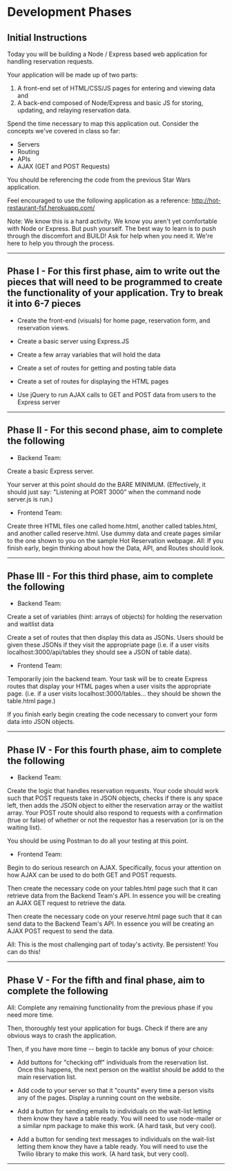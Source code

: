 # Development Phases

## Initial Instructions

Today you will be building a Node / Express based web application for handling reservation requests.

Your application will be made up of two parts: 
1) A front-end set of HTML/CSS/JS pages for entering and viewing data and 
2) A back-end composed of Node/Express and basic JS for storing, updating, and relaying reservation data.

Spend the time necessary to map this application out. Consider the concepts we've covered in class so far:

* Servers
* Routing
* APIs
* AJAX (GET and POST Requests)

You should be referencing the code from the previous Star Wars application.

Feel encouraged to use the following application as a reference: <http://hot-restaurant-fsf.herokuapp.com/>

Note: We know this is a hard activity. We know you aren't yet comfortable with Node or Express. But push yourself. The best way to learn is to push through the discomfort and BUILD! Ask for help when you need it. We're here to help you through the process.

---------------------


## Phase I - For this first phase, aim to write out the pieces that will need to be programmed to create the functionality of your application. Try to break it into 6-7 pieces

* Create the front-end (visuals) for home page, reservation form, and reservation views.

* Create a basic server using Express.JS

* Create a few array variables that will hold the data

* Create a set of routes for getting and posting table data

* Create a set of routes for displaying the HTML pages

* Use jQuery to run AJAX calls to GET and POST data from users to the Express server

---------------------


## Phase II - For this second phase, aim to complete the following

* Backend Team:

Create a basic Express server.

Your server at this point should do the BARE MINIMUM. (Effectively, it should just say: "Listening at PORT 3000" when the command node server.js is run.)

* Frontend Team:

Create three HTML files one called home.html, another called tables.html, and another called reserve.html. Use dummy data and create pages similar to the one shown to you on the sample Hot Reservation webpage.
All: If you finish early, begin thinking about how the Data, API, and Routes should look.

---------------------


## Phase III - For this third phase, aim to complete the following

* Backend Team:

Create a set of variables (hint: arrays of objects) for holding the reservation and waitlist data

Create a set of routes that then display this data as JSONs. Users should be given these JSONs if they visit the appropriate page (i.e. if a user visits localhost:3000/api/tables they should see a JSON of table data).

* Frontend Team:

Temporarily join the backend team. Your task will be to create Express routes that display your HTML pages when a user visits the appropriate page. (i.e. if a user visits localhost:3000/tables... they should be shown the table.html page.)

If you finish early begin creating the code necessary to convert your form data into JSON objects.

---------------------


## Phase IV - For this fourth phase, aim to complete the following

* Backend Team:

Create the logic that handles reservation requests. Your code should work such that POST requests take in JSON objects, checks if there is any space left, then adds the JSON object to either the reservation array or the waitlist array. Your POST route should also respond to requests with a confirmation (true or false) of whether or not the requestor has a reservation (or is on the waiting list).

You should be using Postman to do all your testing at this point.

* Frontend Team:

Begin to do serious research on AJAX. Specifically, focus your attention on how AJAX can be used to do both GET and POST requests.

Then create the necessary code on your tables.html page such that it can retrieve data from the Backend Team's API. In essence you will be creating an AJAX GET request to retrieve the data.

Then create the necessary code on your reserve.html page such that it can send data to the Backend Team's API. In essence you will be creating an AJAX POST request to send the data.

All: This is the most challenging part of today's activity. Be persistent! You can do this!

---------------------


## Phase V - For the fifth and final phase, aim to complete the following

All:
Complete any remaining functionality from the previous phase if you need more time.

Then, thoroughly test your application for bugs. Check if there are any obvious ways to crash the application.

Then, if you have more time -- begin to tackle any bonus of your choice:

* Add buttons for "checking off" individuals from the reservation list. Once this happens, the next person on the waitlist should be addd to the main reservation list.

* Add code to your server so that it "counts" every time a person visits any of the pages. Display a running count on the website.

* Add a button for sending emails to individuals on the wait-list letting them know they have a table ready. You will need to use node-mailer or a similar npm package to make this work. (A hard task, but very cool).

* Add a button for sending text messages to individuals on the wait-list letting them know they have a table ready. You will need to use the Twilio library to make this work. (A hard task, but very cool).

---------------------
